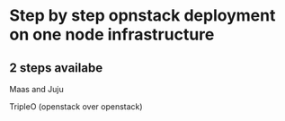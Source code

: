 # Step by step opnstack deployment on one node infrastructure 

## 2 steps availabe 

Maas and Juju

TripleO (openstack over openstack)

